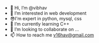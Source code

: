 - 👋 Hi, I’m @vibhav
- 👀 I’m interested in web development
- 😎I'm expert in python, mysql, css
- 🌱 I’m currently learning C++ 
- 💞️ I’m looking to collaborate on ...
- 📫 How to reach me v16hav@gmail.com

<!---
v16hav/v16hav is a ✨ special ✨ repository because its `README.md` (this file) appears on your GitHub profile.
You can click the Preview link to take a look at your changes.
--->
